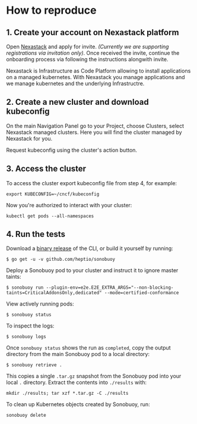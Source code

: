 # How to reproduce

## 1. Create your account on Nexastack platform

Open [Nexastack](https://www.nexastack.com) and apply for invite. <em>(Currently we are supporting registrations via invitation only)</em>. Once received the invite, continue the onboarding process via following the instructions alongwith invite.

Nexastack is Infrastructure as Code Platform allowing to install applications on a managed kubernetes. With Nexastack you manage applications and we manage kubernetes and the underlying Infrastructre.


## 2. Create a new cluster and download kubeconfig
On the main Navigation Panel go to your Project, choose Clusters, select Nexastack managed clusters. Here you will find the cluster managed by Nexastack for you.

Request kubeconfig using the cluster's action button.


## 3. Access the cluster
To access the cluster export kubeconfig file from step 4, for example:
```
export KUBECONFIG=~/cncf/kubeconfig
```
Now you're authorized to interact with your cluster:
```
kubectl get pods --all-namespaces
```

## 4. Run the tests
Download a [binary release](https://github.com/heptio/sonobuoy/releases) of the CLI, or build it yourself by running:

```
$ go get -u -v github.com/heptio/sonobuoy
```

Deploy a Sonobuoy pod to your cluster and instruct it to ignore master taints:

```
$ sonobuoy run --plugin-env=e2e.E2E_EXTRA_ARGS="--non-blocking-taints=CriticalAddonsOnly,dedicated" --mode=certified-conformance
```

View actively running pods:

```
$ sonobuoy status
```

To inspect the logs:

```
$ sonobuoy logs
```

Once `sonobuoy status` shows the run as `completed`, copy the output directory from the main Sonobuoy pod to
a local directory:

```
$ sonobuoy retrieve .
```

This copies a single `.tar.gz` snapshot from the Sonobuoy pod into your local `.` directory. Extract the contents into `./results` with:

```
mkdir ./results; tar xzf *.tar.gz -C ./results
```

To clean up Kubernetes objects created by Sonobuoy, run:

```
sonobuoy delete
```
